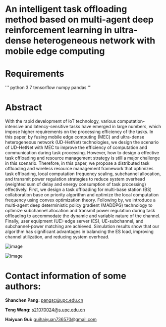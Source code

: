 # An intelligent task offloading method based on multi-agent deep reinforcement learning in ultra-dense heterogeneous network with mobile edge computing

# Requirements
'''
python 3.7
tensorflow
numpy
pandas
'''

# Abstract

With the rapid development of IoT technology, various computation-intensive and latency-sensitive tasks have emerged in large numbers, which impose higher requirements on the processing efficiency of the tasks. In this paper, by fusing mobile edge computing (MEC) and ultra-dense heterogeneous network (UD-HetNet) technologies, we design the scenario of UD-HetNet with MEC to improve the efficiency of computation and communication during task processing. However, how to design a effective task offloading and resource management strategy is still a major challenge in this scenario. Therefore, in this paper, we propose a distributed task offloading and wireless resource management framework that optimizes task offloading, local computation frequency scaling, subchannel allocation, and transmit power regulation strategies to reduce system overhead (weighted sum of delay and energy consumption of task processing) effectively. First, we design a task offloading for multi-base station (BS) collaboration base on priority algorithm and optimize the local computation frequency using convex optimization theory. Following by, we introduce a multi-agent deep deterministic policy gradient (MADDPG) technology to optimize subchannel allocation and transmit power regulation during task offloading to accommodate the dynamic and variable nature of the channel. Finally, user equipment (UE)-edge server (ES), UE-subchannel, and subchannel-power matching are achieved. Simulation results show that our algorithm has significant advantages in balancing the ES load, improving channel utilization, and reducing system overhead.

![image](https://github.com/upc-ghy/W-MADDPG/assets/133858812/f2ec5919-7b56-4308-9bd3-45d541807f6a)


![image](https://github.com/upc-ghy/W-MADDPG/assets/133858812/328a3281-d682-490f-bb59-1ae104b751bd)


# Contact information of some authors:

**Shanchen Pang:** pangsc@upc.edu.cn

**Teng Wang:** s21070024@s.upc.edu.cn

**Haiyuan Gui:** guihaiyuan736570@gmail.com

